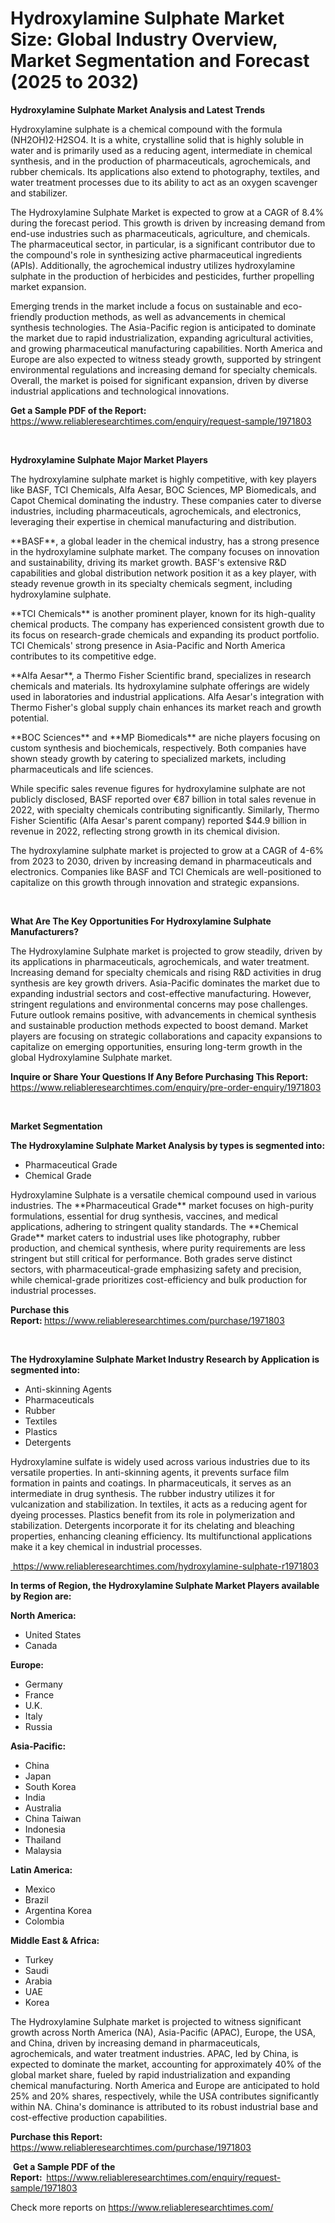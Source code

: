 <p><h1>Hydroxylamine Sulphate Market Size: Global Industry Overview, Market Segmentation and Forecast (2025 to 2032)</h1></p><p><strong>Hydroxylamine Sulphate Market Analysis and Latest Trends</strong></p>
<p><p>Hydroxylamine sulphate is a chemical compound with the formula (NH2OH)2·H2SO4. It is a white, crystalline solid that is highly soluble in water and is primarily used as a reducing agent, intermediate in chemical synthesis, and in the production of pharmaceuticals, agrochemicals, and rubber chemicals. Its applications also extend to photography, textiles, and water treatment processes due to its ability to act as an oxygen scavenger and stabilizer.</p><p>The Hydroxylamine Sulphate Market is expected to grow at a CAGR of 8.4% during the forecast period. This growth is driven by increasing demand from end-use industries such as pharmaceuticals, agriculture, and chemicals. The pharmaceutical sector, in particular, is a significant contributor due to the compound's role in synthesizing active pharmaceutical ingredients (APIs). Additionally, the agrochemical industry utilizes hydroxylamine sulphate in the production of herbicides and pesticides, further propelling market expansion.</p><p>Emerging trends in the market include a focus on sustainable and eco-friendly production methods, as well as advancements in chemical synthesis technologies. The Asia-Pacific region is anticipated to dominate the market due to rapid industrialization, expanding agricultural activities, and growing pharmaceutical manufacturing capabilities. North America and Europe are also expected to witness steady growth, supported by stringent environmental regulations and increasing demand for specialty chemicals. Overall, the market is poised for significant expansion, driven by diverse industrial applications and technological innovations.</p></p>
<p><strong>Get a Sample PDF of the Report:&nbsp;</strong> <a href="https://www.reliableresearchtimes.com/enquiry/request-sample/1971803?utm_campaign=1940&utm_medium=2&utm_source=Github&utm_content=ia&utm_term=30012025&utm_id=hydroxylamine-sulphate">https://www.reliableresearchtimes.com/enquiry/request-sample/1971803</a></p>
<p>&nbsp;</p>
<p><strong>Hydroxylamine Sulphate Major Market Players</strong></p>
<p><p>The hydroxylamine sulphate market is highly competitive, with key players like BASF, TCI Chemicals, Alfa Aesar, BOC Sciences, MP Biomedicals, and Capot Chemical dominating the industry. These companies cater to diverse industries, including pharmaceuticals, agrochemicals, and electronics, leveraging their expertise in chemical manufacturing and distribution.</p><p>**BASF**, a global leader in the chemical industry, has a strong presence in the hydroxylamine sulphate market. The company focuses on innovation and sustainability, driving its market growth. BASF's extensive R&D capabilities and global distribution network position it as a key player, with steady revenue growth in its specialty chemicals segment, including hydroxylamine sulphate.</p><p>**TCI Chemicals** is another prominent player, known for its high-quality chemical products. The company has experienced consistent growth due to its focus on research-grade chemicals and expanding its product portfolio. TCI Chemicals' strong presence in Asia-Pacific and North America contributes to its competitive edge.</p><p>**Alfa Aesar**, a Thermo Fisher Scientific brand, specializes in research chemicals and materials. Its hydroxylamine sulphate offerings are widely used in laboratories and industrial applications. Alfa Aesar's integration with Thermo Fisher's global supply chain enhances its market reach and growth potential.</p><p>**BOC Sciences** and **MP Biomedicals** are niche players focusing on custom synthesis and biochemicals, respectively. Both companies have shown steady growth by catering to specialized markets, including pharmaceuticals and life sciences.</p><p>While specific sales revenue figures for hydroxylamine sulphate are not publicly disclosed, BASF reported over €87 billion in total sales revenue in 2022, with specialty chemicals contributing significantly. Similarly, Thermo Fisher Scientific (Alfa Aesar's parent company) reported $44.9 billion in revenue in 2022, reflecting strong growth in its chemical division.</p><p>The hydroxylamine sulphate market is projected to grow at a CAGR of 4-6% from 2023 to 2030, driven by increasing demand in pharmaceuticals and electronics. Companies like BASF and TCI Chemicals are well-positioned to capitalize on this growth through innovation and strategic expansions.</p></p>
<p>&nbsp;</p>
<p><strong>What Are The Key Opportunities For Hydroxylamine Sulphate Manufacturers?</strong></p>
<p><p>The Hydroxylamine Sulphate market is projected to grow steadily, driven by its applications in pharmaceuticals, agrochemicals, and water treatment. Increasing demand for specialty chemicals and rising R&D activities in drug synthesis are key growth drivers. Asia-Pacific dominates the market due to expanding industrial sectors and cost-effective manufacturing. However, stringent regulations and environmental concerns may pose challenges. Future outlook remains positive, with advancements in chemical synthesis and sustainable production methods expected to boost demand. Market players are focusing on strategic collaborations and capacity expansions to capitalize on emerging opportunities, ensuring long-term growth in the global Hydroxylamine Sulphate market.</p></p>
<p><strong>Inquire or Share Your Questions If Any Before Purchasing This Report:</strong> <a href="https://www.reliableresearchtimes.com/enquiry/pre-order-enquiry/1971803?utm_campaign=1940&utm_medium=2&utm_source=Github&utm_content=ia&utm_term=30012025&utm_id=hydroxylamine-sulphate">https://www.reliableresearchtimes.com/enquiry/pre-order-enquiry/1971803</a></p>
<p>&nbsp;</p>
<p><strong>Market Segmentation</strong></p>
<p><strong>The Hydroxylamine Sulphate Market Analysis by types is segmented into:</strong></p>
<p><ul><li>Pharmaceutical Grade</li><li>Chemical Grade</li></ul></p>
<p><p>Hydroxylamine Sulphate is a versatile chemical compound used in various industries. The **Pharmaceutical Grade** market focuses on high-purity formulations, essential for drug synthesis, vaccines, and medical applications, adhering to stringent quality standards. The **Chemical Grade** market caters to industrial uses like photography, rubber production, and chemical synthesis, where purity requirements are less stringent but still critical for performance. Both grades serve distinct sectors, with pharmaceutical-grade emphasizing safety and precision, while chemical-grade prioritizes cost-efficiency and bulk production for industrial processes.</p></p>
<p><strong>Purchase this Report:&nbsp;</strong><a href="https://www.reliableresearchtimes.com/purchase/1971803?utm_campaign=1940&utm_medium=2&utm_source=Github&utm_content=ia&utm_term=30012025&utm_id=hydroxylamine-sulphate">https://www.reliableresearchtimes.com/purchase/1971803</a></p>
<p>&nbsp;</p>
<p><strong>The Hydroxylamine Sulphate Market Industry Research by Application is segmented into:</strong></p>
<p><ul><li>Anti-skinning Agents</li><li>Pharmaceuticals</li><li>Rubber</li><li>Textiles</li><li>Plastics</li><li>Detergents</li></ul></p>
<p><p>Hydroxylamine sulfate is widely used across various industries due to its versatile properties. In anti-skinning agents, it prevents surface film formation in paints and coatings. In pharmaceuticals, it serves as an intermediate in drug synthesis. The rubber industry utilizes it for vulcanization and stabilization. In textiles, it acts as a reducing agent for dyeing processes. Plastics benefit from its role in polymerization and stabilization. Detergents incorporate it for its chelating and bleaching properties, enhancing cleaning efficiency. Its multifunctional applications make it a key chemical in industrial processes.</p></p>
<p><a href="https://www.reliableresearchtimes.com/hydroxylamine-sulphate-r1971803?utm_campaign=1940&utm_medium=2&utm_source=Github&utm_content=ia&utm_term=30012025&utm_id=hydroxylamine-sulphate">&nbsp;https://www.reliableresearchtimes.com/hydroxylamine-sulphate-r1971803</a></p>
<p><strong>In terms of Region, the Hydroxylamine Sulphate Market Players available by Region are:</strong></p>
<p>
    <p> <strong> North America: </strong>
        <ul>
            <li>United States</li>
            <li>Canada</li>
        </ul>
        </p> 
    <p> <strong> Europe: </strong>
        <ul>
            <li>Germany</li>
            <li>France</li>
            <li>U.K.</li>
            <li>Italy</li>
            <li>Russia</li>
        </ul>
        </p> 
    <p> <strong> Asia-Pacific: </strong>
        <ul>
            <li>China</li>
            <li>Japan</li>
            <li>South Korea</li>
            <li>India</li>
            <li>Australia</li>
            <li>China Taiwan</li>
            <li>Indonesia</li>
            <li>Thailand</li>
            <li>Malaysia</li>
        </ul>
        </p> 
    <p> <strong> Latin America: </strong>
        <ul>
            <li>Mexico</li>
            <li>Brazil</li>
            <li>Argentina Korea</li>
            <li>Colombia</li>
        </ul>
        </p> 
    <p> <strong> Middle East & Africa: </strong>
        <ul>
            <li>Turkey</li>
            <li>Saudi</li>
            <li>Arabia</li>
            <li>UAE</li>
            <li>Korea</li>
        </ul>
    </p>
    </p>
<p><p>The Hydroxylamine Sulphate market is projected to witness significant growth across North America (NA), Asia-Pacific (APAC), Europe, the USA, and China, driven by increasing demand in pharmaceuticals, agrochemicals, and water treatment industries. APAC, led by China, is expected to dominate the market, accounting for approximately 40% of the global market share, fueled by rapid industrialization and expanding chemical manufacturing. North America and Europe are anticipated to hold 25% and 20% shares, respectively, while the USA contributes significantly within NA. China's dominance is attributed to its robust industrial base and cost-effective production capabilities.</p></p>
<p><strong>Purchase this Report: </strong><a href="https://www.reliableresearchtimes.com/purchase/1971803?utm_campaign=1940&utm_medium=2&utm_source=Github&utm_content=ia&utm_term=30012025&utm_id=hydroxylamine-sulphate">https://www.reliableresearchtimes.com/purchase/1971803</a></p>
<p>&nbsp;<strong>Get a Sample PDF of the Report:&nbsp;&nbsp;</strong><a href="https://www.reliableresearchtimes.com/enquiry/request-sample/1971803?utm_campaign=1940&utm_medium=2&utm_source=Github&utm_content=ia&utm_term=30012025&utm_id=hydroxylamine-sulphate">https://www.reliableresearchtimes.com/enquiry/request-sample/1971803</a></p>
<p><strong></strong></p>
<p>Check more reports on <a href="https://www.reliableresearchtimes.com/?utm_campaign=1940&utm_medium=2&utm_source=Github&utm_content=ia&utm_term=30012025&utm_id=hydroxylamine-sulphate">https://www.reliableresearchtimes.com/</a></p>